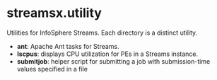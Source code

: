 streamsx.utility
================

Utilities for InfoSphere Streams. Each directory is a distinct utility.

  * **ant**: Apache Ant tasks for Streams.
  * **lscpus**: displays CPU utilization for PEs in a Streams instance.
  * **submitjob**: helper script for submitting a job with submission-time values specified in a file

